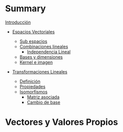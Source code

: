 # Summary

[Introducción](./Introducción.md)

- [Espacios Vectoriales](./EspaciosVectoriales/definición.md)
  - [Sub espacios](./EspaciosVectoriales/sub_espacios.md)
  - [Combinaciones lineales](./EspaciosVectoriales/combinaciones_lineales.md)
    - [Independencia Lineal]()
  - [Bases y dimensiones]()
  - [Kernel e imagen]()

- [Transformaciones Lineales]()
  - [Definición]()
  - [Propiedades]()
  - [Isomorfismos]()
    - [Matriz asociada]()
    - [Cambio de base]()

# Vectores y Valores Propios
